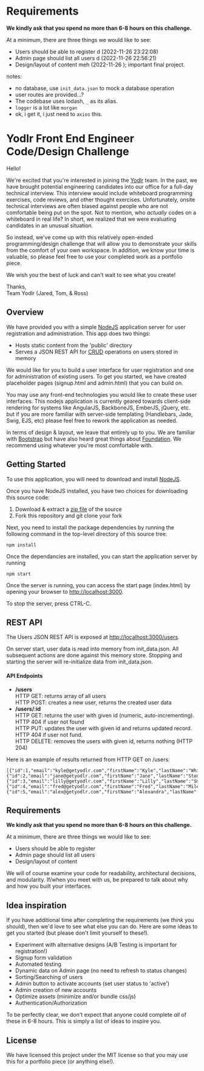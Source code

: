 # Requirements
**We kindly ask that you spend no more than 6-8 hours on this challenge.**

At a minimum, there are three things we would like to see:
* Users should be able to register	d	(2022-11-26 23:22:08)
* Admin page should list all users	d	(2022-11-26 22:56:21)
* Design/layout of content			meh	(2022-11-26 ); important final project.

notes:
- no database, use `init_data.json` to mock a database operation
- user routes are provided...?
- The codebase uses lodash, `_` as its alias.
- `logger` is a lot like `morgan`
- ok, i get it, i just need to `axios` this.


Yodlr Front End Engineer Code/Design Challenge
=======================

Hello!

We're excited that you're interested in joining the [Yodlr](https://getyodlr.com) team.  In the past, we have
brought potential engineering candidates into our office for a full-day
technical interview.  This interview would include whiteboard programming
exercises, code reviews, and other thought exercises.  Unfortunately, onsite technical interviews are often biased against people who are not comfortable being put on the spot.  Not to mention, who _actually_ codes on a whiteboard in real life?  In short,  we realized that we
were evaluating candidates in an unusual situation.

So instead, we've come up with this relatively open-ended programming/design
challenge that will allow you to demonstrate your skills from the comfort
of your own workspace.  In addition, we know your time is valuable, so please
feel free to use your completed work as a portfolio piece.

We wish you the best of luck and can't wait to see what you create!

Thanks,  
Team Yodlr (Jared, Tom, & Ross)

## Overview

We have provided you with a simple [NodeJS](https://nodejs.org)
application server for user registration and administration.
This app does two things:
* Hosts static content from the 'public' directory
* Serves a JSON REST API for [CRUD](http://en.wikipedia.org/wiki/Create,_read,_update_and_delete) operations on users stored in memory

We would like for you to build a user interface for user registration and one for administration of existing users.  To get you started, we have created placeholder pages (signup.html and admin.html) that you can build on.

You may use any front-end technologies you would like to create these user interfaces.  This nodejs application is currently geared towards client-side rendering for systems like AngularJS, BackboneJS, EmberJS, jQuery, etc. but if you are more familiar with server-side templating (Handlebars, Jade, Swig, EJS, etc) please feel free to rework the application as needed.

In terms of design & layout, we leave that entirely up to you.  We are familiar with [Bootstrap](getbootstrap.com) but have also heard great things about [Foundation](foundation.zurb.com).  We recommend using whatever you're most comfortable with.


## Getting Started

To use this application, you will need to download and install [NodeJS](http://nodejs.org/download/).

Once you have NodeJS installed, you have two choices for downloading this source code:

1. Download & extract a [zip file](https://github.com/yodlr/frontend-code-challenge/archive/master.zip) of the source  
2. Fork this repository and git clone your fork

Next, you need to install the package dependencies by running the following command in the top-level directory of this source tree:
```
npm install
```

Once the dependancies are installed, you can start the application server by running
```
npm start
```

Once the server is running, you can access the start page (index.html) by opening your browser to [http://localhost:3000](http://localhost:3000).

To stop the server, press CTRL-C.

## REST API

The Users JSON REST API is exposed at [http://localhost:3000/users](http://localhost:3000).

On server start, user data is read into memory from init_data.json. All subsequent actions are done against this memory store.  Stopping and starting the server will re-initialize data from init_data.json.  

#### API Endpoints

* **/users**  
HTTP GET: returns array of all users  
HTTP POST: creates a new user, returns the created user data
* **/users/:id**  
HTTP GET: returns the user with given id (numeric, auto-incrementing).  HTTP 404 if user not found  
HTTP PUT: updates the user with given id and returns updated record. HTTP 404 if user not fund.  
HTTP DELETE: removes the users with given id, returns nothing (HTTP 204)

Here is an example of results returned from HTTP GET on /users:
```
[{"id":1,"email":"kyle@getyodlr.com","firstName":"Kyle","lastName":"White","state":"active"},  
{"id":2,"email":"jane@getyodlr.com","firstName":"Jane","lastName":"Stone","state":"active"},  
{"id":3,"email":"lilly@getyodlr.com","firstName":"Lilly","lastName":"Smith","state":"pending"},  
{"id":4,"email":"fred@getyodlr.com","firstName":"Fred","lastName":"Miles","state":"pending"},  
{"id":5,"email":"alex@getyodlr.com","firstName":"Alexandra","lastName":"Betts","state":"pending"}]
```

## Requirements

**We kindly ask that you spend no more than 6-8 hours on this challenge.**

At a minimum, there are three things we would like to see:
* Users should be able to register
* Admin page should list all users
* Design/layout of content

We will of course examine your code for readability, architectural decisions, and modularity.  If/when you meet with us, be prepared to talk about why and how you built your interfaces.

## Idea inspiration

If you have additional time after completing the requirements (we _think_ you should), then we'd love to see what else you can do.  Here are some ideas to get you started (but please don't limit yourself to these!).

* Experiment with alternative designs (A/B Testing is important for registration!)
* Signup form validation
* Automated testing
* Dynamic data on Admin page (no need to refresh to status changes)
* Sorting/Searching of users
* Admin button to activate accounts (set user status to 'active')
* Admin creation of new accounts
* Optimize assets (minimize and/or bundle css/js)
* Authentication/Authorization

To be perfectly clear, we don't expect that anyone could complete _all_ of these in 6-8 hours.  This is simply a list of ideas to inspire you.

## License

We have licensed this project under the MIT license so that you may use this for a portfolio piece (or anything else!).
